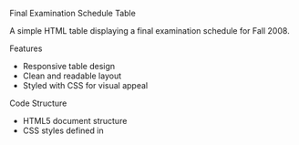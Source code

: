 Final Examination Schedule Table

A simple HTML table displaying a final examination schedule for Fall 2008.

Features

- Responsive table design
- Clean and readable layout
- Styled with CSS for visual appeal

Code Structure

- HTML5 document structure
- CSS styles defined in <style> block
- Table structure with clear headers and data cells

Usage

- Open index.html in a web browser to view the examination schedule

